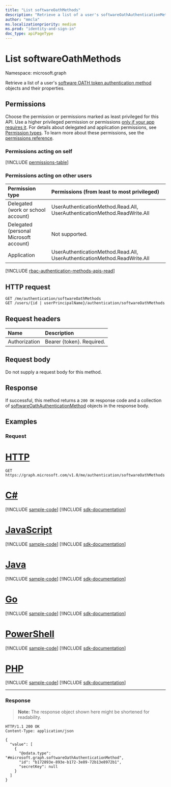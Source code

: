 ```yaml
---
title: "List softwareOathMethods"
description: "Retrieve a list of a user's softwareOathAuthenticationMethods objects and their properties."
author: "mmcla"
ms.localizationpriority: medium
ms.prod: "identity-and-sign-in"
doc_type: apiPageType
---
```


# List softwareOathMethods
Namespace: microsoft.graph

Retrieve a list of a user's [software OATH token authentication method](../resources/softwareoathauthenticationmethod.md) objects and their properties.

## Permissions

Choose the permission or permissions marked as least privileged for this API. Use a higher privileged permission or permissions [only if your app requires it](/graph/permissions-overview#best-practices-for-using-microsoft-graph-permissions). For details about delegated and application permissions, see [Permission types](/graph/permissions-overview#permission-types). To learn more about these permissions, see the [permissions reference](/graph/permissions-reference).

### Permissions acting on self

<!-- { "blockType": "permissions", "name": "authentication_list_softwareoathmethods" } -->
[!INCLUDE [permissions-table](../includes/permissions/authentication-list-softwareoathmethods-permissions.md)]

### Permissions acting on other users

|Permission type      | Permissions (from least to most privileged)              |
|:---------------------------------------|:-------------------------|
| Delegated (work or school account)     | UserAuthenticationMethod.Read.All, UserAuthenticationMethod.ReadWrite.All |
| Delegated (personal Microsoft account) | Not supported. |
| Application                            | UserAuthenticationMethod.Read.All, UserAuthenticationMethod.ReadWrite.All |

[!INCLUDE [rbac-authentication-methods-apis-read](../includes/rbac-for-apis/rbac-authentication-methods-apis-read.md)]

## HTTP request

<!-- {
  "blockType": "ignored"
}
-->
``` http
GET /me/authentication/softwareOathMethods
GET /users/{id | userPrincipalName}/authentication/softwareOathMethods
```

## Request headers
|Name|Description|
|:---|:---|
|Authorization|Bearer {token}. Required.|

## Request body
Do not supply a request body for this method.

## Response

If successful, this method returns a `200 OK` response code and a collection of [softwareOathAuthenticationMethod](../resources/softwareoathauthenticationmethod.md) objects in the response body.

## Examples

### Request


# [HTTP](#tab/http)
<!-- {
  "blockType": "request",
  "name": "list_softwareoathauthenticationmethod"
}
-->
``` http
GET https://graph.microsoft.com/v1.0/me/authentication/softwareOathMethods
```

# [C#](#tab/csharp)
[!INCLUDE [sample-code](../includes/snippets/csharp/list-softwareoathauthenticationmethod-csharp-snippets.md)]
[!INCLUDE [sdk-documentation](../includes/snippets/snippets-sdk-documentation-link.md)]

# [JavaScript](#tab/javascript)
[!INCLUDE [sample-code](../includes/snippets/javascript/list-softwareoathauthenticationmethod-javascript-snippets.md)]
[!INCLUDE [sdk-documentation](../includes/snippets/snippets-sdk-documentation-link.md)]

# [Java](#tab/java)
[!INCLUDE [sample-code](../includes/snippets/java/list-softwareoathauthenticationmethod-java-snippets.md)]
[!INCLUDE [sdk-documentation](../includes/snippets/snippets-sdk-documentation-link.md)]

# [Go](#tab/go)
[!INCLUDE [sample-code](../includes/snippets/go/list-softwareoathauthenticationmethod-go-snippets.md)]
[!INCLUDE [sdk-documentation](../includes/snippets/snippets-sdk-documentation-link.md)]

# [PowerShell](#tab/powershell)
[!INCLUDE [sample-code](../includes/snippets/powershell/list-softwareoathauthenticationmethod-powershell-snippets.md)]
[!INCLUDE [sdk-documentation](../includes/snippets/snippets-sdk-documentation-link.md)]

# [PHP](#tab/php)
[!INCLUDE [sample-code](../includes/snippets/php/list-softwareoathauthenticationmethod-php-snippets.md)]
[!INCLUDE [sdk-documentation](../includes/snippets/snippets-sdk-documentation-link.md)]

---

### Response
>**Note:** The response object shown here might be shortened for readability.
<!-- {
  "blockType": "response",
  "truncated": true,
  "@odata.type": "Collection(microsoft.graph.softwareOathAuthenticationMethod)"
}
-->
``` http
HTTP/1.1 200 OK
Content-Type: application/json

{
  "value": [
    {
      "@odata.type": "#microsoft.graph.softwareOathAuthenticationMethod",
      "id": "b172893e-893e-b172-3e89-72b13e8972b1",
      "secretKey": null
    }
  ]
}
```
